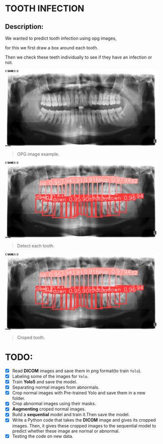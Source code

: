 # TOOTH INFECTION
## Description:
We wanted to predict tooth infection using opg images,

for this we first draw a box around each tooth.

Then we check these teeth individually to see if they have an infection or not.

![OPG image](./images/opg.png?row=true)
> OPG image example.

![classes](./images/yolo.png?row=true)
> Detect each tooth.

![croped](./images/yolo.png?row=true)
> Croped tooth.


# TODO:
- [x] Read **DICOM** images and save them in png format(to train `Yolo`).
- [x] Labeling some of the images for `Yolo`.
- [x] Train **Yolo5** and save the model.
- [x] Separating normal images from abnormals.
- [x] Crop normal images with Pre-trained Yolo and save them in a new folder.
- [x] Crop abnormal images using their masks.
- [x] **Augmenting** croped normal images.
- [x] Build a **sequential** model and train it.Then save the model.
- [x] Write a Python code that takes the **DICOM** image and gives its cropped images. Then, it gives these cropped images to the sequential model to predict whether these image are normal or abnormal.
- [x] Testing the code on new data.
